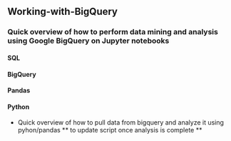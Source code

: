 ## Working-with-BigQuery
### Quick overview of how to perform data mining and analysis using Google BigQuery on Jupyter notebooks
#### SQL
#### BigQuery
#### Pandas
#### Python


- Quick overview of how to pull data from bigquery and analyze it using pyhon/pandas 
** to update script once analysis is complete **
